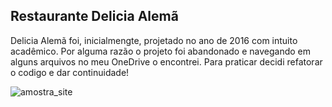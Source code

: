 ## Restaurante Delicia Alemã

Delicia Alemã foi, inicialmengte, projetado no ano de 2016 com intuito acadêmico. 
Por alguma razão o projeto foi abandonado e navegando em alguns arquivos no meu OneDrive o encontrei. 
Para praticar decidi refatorar o codigo e dar continuidade!

<img src="https://github.com/pesantxs/delicia-alema/blob/main/amostra_site.png" alt="amostra_site">
